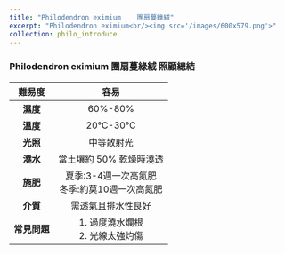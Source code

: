 ```yaml
---
title: "Philodendron eximium	團扇蔓綠絨"
excerpt: "Philodendron eximium<br/><img src='/images/600x579.png'>"
collection: philo_introduce
---
```


### Philodendron eximium	團扇蔓綠絨 照顧總結

|**難易度**| 容易 |
|:-:|:-:|
|**濕度**|60%-80%|
|**溫度**|20°C-30°C|
|**光照**|中等散射光|
|**澆水**|當土壤約 50% 乾燥時澆透|
|**施肥**|夏季:3-4週一次高氮肥<br>冬季:約莫10週一次高氮肥|
|**介質**|需透氣且排水性良好|
|**常見問題**|1. 過度澆水爛根<br>2.  光線太強灼傷|
